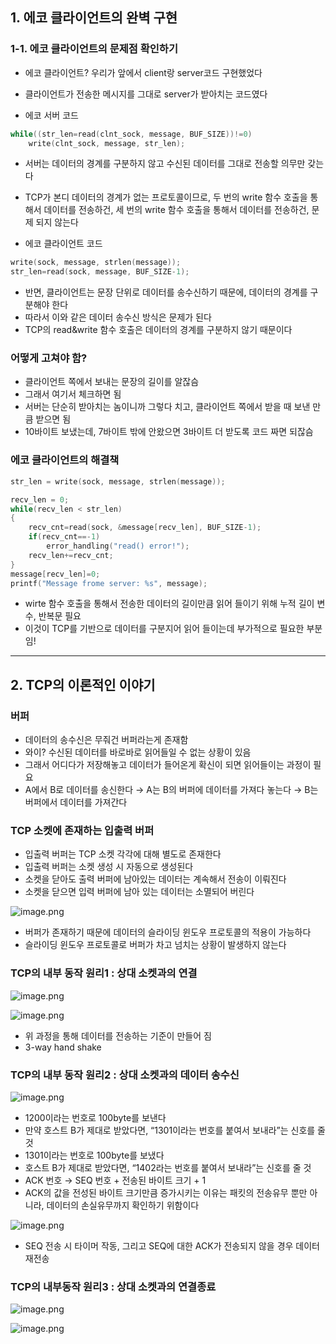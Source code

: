## 1. 에코 클라이언트의 완벽 구현

### 1-1. 에코 클라이언트의 문제점 확인하기

- 에코 클라이언트? 우리가 앞에서 client랑 server코드 구현했었다
- 클라이언트가 전송한 메시지를 그대로 server가 받아치는 코드였다

- 에코 서버 코드

```c
while((str_len=read(clnt_sock, message, BUF_SIZE))!=0)
	write(clnt_sock, message, str_len);
```

- 서버는 데이터의 경계를 구분하지 않고 수신된 데이터를 그대로 전송할 의무만 갖는다
- TCP가 본디 데이터의 경계가 없는 프로토콜이므로, 두 번의 write 함수 호출을 통해서 데이터를 전송하건, 세 번의 write 함수 호출을 통해서 데이터를 전송하건, 문제 되지 않는다

- 에코 클라이언트 코드

```c
write(sock, message, strlen(message));
str_len=read(sock, message, BUF_SIZE-1);
```

- 반면, 클라이언트는 문장 단위로 데이터를 송수신하기 때문에, 데이터의 경계를 구분해야 한다
- 따라서 이와 같은 데이터 송수신 방식은 문제가 된다
- TCP의 read&write 함수 호출은 데이터의 경계를 구분하지 않기 때문이다

### 어떻게 고쳐야 함?

- 클라이언트 쪽에서 보내는 문장의 길이를 알잖슴
- 그래서 여기서 체크하면 됨
- 서버는 단순히 받아치는 놈이니까 그렇다 치고, 클라이언트 쪽에서 받을 때 보낸 만큼 받으면 됨
- 10바이트 보냈는데, 7바이트 밖에 안왔으면 3바이트 더 받도록 코드 짜면 되잖슴

### 에코 클라이언트의 해결책

```c
str_len = write(sock, message, strlen(message));

recv_len = 0;
while(recv_len < str_len)
{
	recv_cnt=read(sock, &message[recv_len], BUF_SIZE-1);
	if(recv_cnt==-1)
		error_handling("read() error!");
	recv_len+=recv_cnt;
}
message[recv_len]=0;
printf("Message frome server: %s", message);
```

- wirte 함수 호출을 통해서 전송한 데이터의 길이만큼 읽어 들이기 위해 누적 길이 변수, 반복문 필요
- 이것이 TCP를 기반으로 데이터를 구분지어 읽어 들이는데 부가적으로 필요한 부분임!

---

## 2. TCP의 이론적인 이야기

### 버퍼

- 데이터의 송수신은 무줘건 버퍼라는게 존재함
- 와이? 수신된 데이터를 바로바로 읽어들일 수 없는 상황이 있음
- 그래서 어디다가 저장해놓고 데이터가 들어온게 확신이 되면 읽어들이는 과정이 필요
- A에서 B로 데이터를 송신한다 → A는 B의 버퍼에 데이터를 가져다 놓는다 → B는 버퍼에서 데이터를 가져간다

### TCP 소켓에 존재하는 입출력 버퍼

- 입출력 버퍼는 TCP 소켓 각각에 대해 별도로 존재한다
- 입출력 버퍼는 소켓 생성 시 자동으로 생성된다
- 소켓을 닫아도 출력 버퍼에 남아있는 데이터는 계속해서 전송이 이뤄진다
- 소켓을 닫으면 입력 버퍼에 남아 있는 데이터는 소멸되어 버린다

![image.png](https://prod-files-secure.s3.us-west-2.amazonaws.com/f0d09fab-f760-445a-969a-74459f3b88cd/116e15d7-4b79-43f8-b9f6-7c2ce2c102da/image.png)

- 버퍼가 존재하기 때문에 데이터의 슬라이딩 윈도우 프로토콜의 적용이 가능하다
- 슬라이딩 윈도우 프로토콜로 버퍼가 차고 넘치는 상황이 발생하지 않는다

### TCP의 내부 동작 원리1 : 상대 소켓과의 연결

![image.png](https://prod-files-secure.s3.us-west-2.amazonaws.com/f0d09fab-f760-445a-969a-74459f3b88cd/c3348689-c8a3-4490-90be-d6df0ee8401f/image.png)

![image.png](https://prod-files-secure.s3.us-west-2.amazonaws.com/f0d09fab-f760-445a-969a-74459f3b88cd/fe90f07a-c971-49af-a585-7584f36e6353/image.png)

- 위 과정을 통해 데이터를 전송하는 기준이 만들어 짐
- 3-way hand shake

### TCP의 내부 동작 원리2 : 상대 소켓과의 데이터 송수신

![image.png](https://prod-files-secure.s3.us-west-2.amazonaws.com/f0d09fab-f760-445a-969a-74459f3b88cd/cf149e8c-c984-4aba-acce-c6cf41fff567/image.png)

- 1200이라는 번호로 100byte를 보낸다
- 만약 호스트 B가 제대로 받았다면, “1301이라는 번호를 붙여서 보내라”는 신호를 줄 것
- 1301이라는 번호로 100byte를 보냈다
- 호스트 B가 제대로 받았다면, “1402라는 번호를 붙여서 보내라”는 신호를 줄 것
- ACK 번호 → SEQ 번호 + 전송된 바이트 크기 + 1
- ACK의 값을 전성된 바이트 크기만큼 증가시키는 이유는 패킷의 전송유무 뿐만 아니라, 데이터의 손실유무까지 확인하기 위함이다

![image.png](https://prod-files-secure.s3.us-west-2.amazonaws.com/f0d09fab-f760-445a-969a-74459f3b88cd/4aba64fa-1710-415c-b9c8-825b0e778a28/image.png)

- SEQ 전송 시 타이머 작동, 그리고 SEQ에 대한 ACK가 전송되지 않을 경우 데이터 재전송

### TCP의 내부동작 원리3 : 상대 소켓과의 연결종료

![image.png](https://prod-files-secure.s3.us-west-2.amazonaws.com/f0d09fab-f760-445a-969a-74459f3b88cd/efd8a1cc-68a6-4c5b-a462-ef2d1084e355/image.png)

![image.png](https://prod-files-secure.s3.us-west-2.amazonaws.com/f0d09fab-f760-445a-969a-74459f3b88cd/6528b07f-bcaa-40b6-ac1b-9695924aa450/image.png)